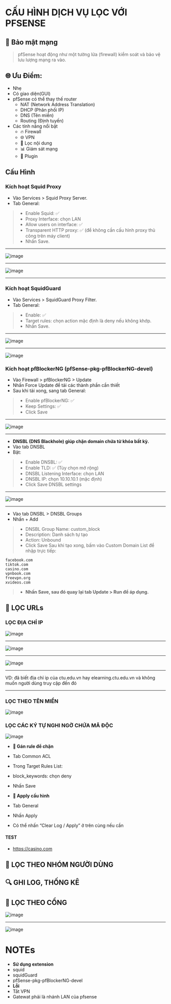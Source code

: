 # CẤU HÌNH DỊCH VỤ LỌC VỚI PFSENSE
## 🔐 Bảo mật mạng
> pfSense hoạt động như một tường lửa (firewall) kiểm soát và bảo vệ lưu lượng mạng ra vào.
## 🌐 Ưu Điểm:
- Nhẹ
- Có giao diện(GUI)
- pfSense có thể thay thế router
  - NAT (Network Address Translation)
  - DHCP (Phân phối IP)
  - DNS (Tên miền)
  - Routing (Định tuyến)
- Các tính năng nổi bật
  - 🔥 Firewall
  - 🌐 VPN
  - 🚫 Lọc nội dung
  - 📊 Giám sát mạng
  - 🧩 Plugin
## Cấu Hình
### Kích hoạt Squid Proxy
- Vào Services > Squid Proxy Server.
- Tab General:
> - Enable Squid: ✅
> - Proxy Interface: chọn LAN
> - Allow users on interface: ✅
> - Transparent HTTP proxy: ✅ (để không cần cấu hình proxy thủ công trên máy client)
> - Nhấn Save.
---
![image](https://github.com/user-attachments/assets/d0da2e3c-deee-425f-9426-b244e4ebfa8b)

---
![image](https://github.com/user-attachments/assets/7caecafd-9121-4ab6-a082-a5f82158a0d9)

--- 
### Kích hoạt SquidGuard
- Vào Services > SquidGuard Proxy Filter.
- Tab General:
> - Enable: ✅
> - Target rules: chọn action mặc định là deny nếu không khớp.
> - Nhấn Save.
---
![image](https://github.com/user-attachments/assets/667000b6-58f7-4073-b99e-8a7a0901b2f7)

---
![image](https://github.com/user-attachments/assets/a383f988-5901-4527-b89e-a0a4fdf5b69a)

### Kích hoạt pfBlockerNG (pfSense-pkg-pfBlockerNG-devel)
- Vào Firewall > pfBlockerNG > Update
- Nhấn Force Update để tải các thành phần cần thiết
- Sau khi tải xong, sang tab General:
> - Enable pfBlockerNG: ✅
> - Keep Settings: ✅
> - Click Save
---
![image](https://github.com/user-attachments/assets/ea3b674d-fee0-40cb-bffa-db234065a9cb)

---
- **DNSBL (DNS Blackhole) giúp chặn domain chứa từ khóa bất kỳ.**
- Vào tab DNSBL
- Bật:
> - Enable DNSBL: ✅
> - Enable TLD: ✅ (Tùy chọn mở rộng)
> - DNSBL Listening Interface: chọn LAN
> - DNSBL IP: chọn 10.10.10.1 (mặc định)
> - Click Save DNSBL settings

---
![image](https://github.com/user-attachments/assets/b5919ec6-76a6-4382-be52-2665e6e0853e)

---
- Vào tab DNSBL > DNSBL Groups
- Nhấn + Add
> - DNSBL Group Name: custom_block
> - Description: Danh sách tự tạo
> - Action: Unbound
> - Click Save
Sau khi tạo xong, bấm vào Custom Domain List để nhập trực tiếp:
```
facebook.com
tiktok.com
casino.com
vpnbook.com
freevpn.org
xvideos.com
```
> - **Nhấn Save, sau đó quay lại tab Update > Run để áp dụng.**
## 🔐 LỌC URLs
### LỌC ĐỊA CHỈ IP

![image](https://github.com/user-attachments/assets/2b3bed65-d482-4179-8953-e259ac1c8def)

---

![image](https://github.com/user-attachments/assets/e3200e06-87ba-4527-8f44-cdbfdc22a1ca)

---

![image](https://github.com/user-attachments/assets/09b1fe45-4221-4498-a5d3-0256da0203af)

---
VD: đã biết địa chỉ ip của ctu.edu.vn hay elearning.ctu.edu.vn và không muốn người dùng truy cập đến đó 

---
### LỌC THEO TÊN MIỀN

![image](https://github.com/user-attachments/assets/cbacc185-73e7-419d-bff4-2f2b6f6e9357)


### LỌC CÁC KÝ TỰ NGHI NGỜ CHỨA MÃ ĐỘC
![image](https://github.com/user-attachments/assets/1dab7e8f-3587-4f9f-8c8d-d43ae9fc92ff)
- **🔹 Gán rule để chặn**
- Tab Common ACL
- Trong Target Rules List:
- block_keywords: chọn deny
- Nhấn Save

- **🔹 Apply cấu hình**
- Tab General
- Nhấn Apply
- Có thể nhấn “Clear Log / Apply” ở trên cùng nếu cần
#### TEST 
- https://casino.com
## 🔐 LỌC THEO NHÓM NGƯỜI DÙNG
## 🔍 GHI LOG, THỐNG KÊ
## 🔐 LỌC THEO CỔNG
![image](https://github.com/user-attachments/assets/a4788c33-bbd1-4126-b83b-7af5abc9fee7)

---
![image](https://github.com/user-attachments/assets/ed379600-6fc4-4bbd-9b4f-75d149368611)

# NOTEs
- **Sử dụng extension**
- squid
- squidGuard
- pfSense-pkg-pfBlockerNG-devel
- **Lỗi**
- Tắt VPN
- Gatewat phải là nhánh LAN của pfsense
